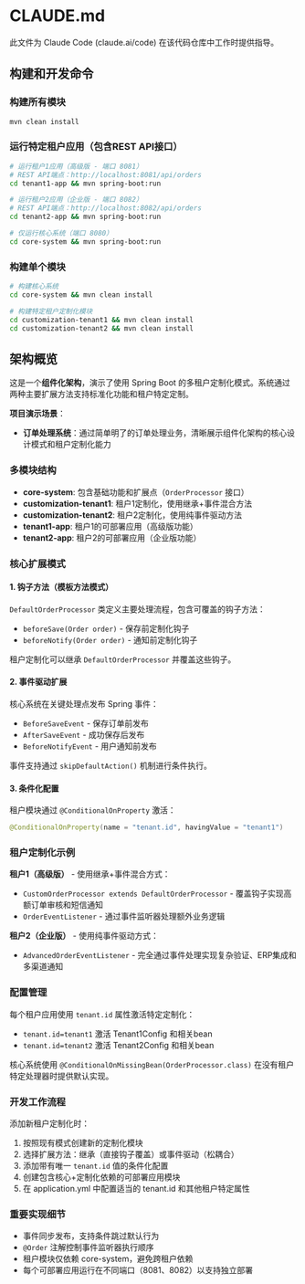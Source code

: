 # CLAUDE.md

此文件为 Claude Code (claude.ai/code) 在该代码仓库中工作时提供指导。

## 构建和开发命令

### 构建所有模块
```bash
mvn clean install
```

### 运行特定租户应用（包含REST API接口）
```bash
# 运行租户1应用（高级版 - 端口 8081）
# REST API端点：http://localhost:8081/api/orders
cd tenant1-app && mvn spring-boot:run

# 运行租户2应用（企业版 - 端口 8082） 
# REST API端点：http://localhost:8082/api/orders
cd tenant2-app && mvn spring-boot:run

# 仅运行核心系统（端口 8080）
cd core-system && mvn spring-boot:run
```

### 构建单个模块
```bash
# 构建核心系统
cd core-system && mvn clean install

# 构建特定租户定制化模块
cd customization-tenant1 && mvn clean install
cd customization-tenant2 && mvn clean install
```

## 架构概览

这是一个**组件化架构**，演示了使用 Spring Boot 的多租户定制化模式。系统通过两种主要扩展方法支持标准化功能和租户特定定制。

**项目演示场景**：
- **订单处理系统**：通过简单明了的订单处理业务，清晰展示组件化架构的核心设计模式和租户定制化能力

### 多模块结构

- **core-system**: 包含基础功能和扩展点（`OrderProcessor` 接口）
- **customization-tenant1**: 租户1定制化，使用继承+事件混合方法
- **customization-tenant2**: 租户2定制化，使用纯事件驱动方法
- **tenant1-app**: 租户1的可部署应用（高级版功能）
- **tenant2-app**: 租户2的可部署应用（企业版功能）

### 核心扩展模式

#### 1. 钩子方法（模板方法模式）
`DefaultOrderProcessor` 类定义主要处理流程，包含可覆盖的钩子方法：
- `beforeSave(Order order)` - 保存前定制化钩子
- `beforeNotify(Order order)` - 通知前定制化钩子

租户定制化可以继承 `DefaultOrderProcessor` 并覆盖这些钩子。

#### 2. 事件驱动扩展
核心系统在关键处理点发布 Spring 事件：
- `BeforeSaveEvent` - 保存订单前发布
- `AfterSaveEvent` - 成功保存后发布
- `BeforeNotifyEvent` - 用户通知前发布

事件支持通过 `skipDefaultAction()` 机制进行条件执行。

#### 3. 条件化配置
租户模块通过 `@ConditionalOnProperty` 激活：
```java
@ConditionalOnProperty(name = "tenant.id", havingValue = "tenant1")
```

### 租户定制化示例

**租户1（高级版）** - 使用继承+事件混合方式：
- `CustomOrderProcessor extends DefaultOrderProcessor` - 覆盖钩子实现高额订单审核和短信通知
- `OrderEventListener` - 通过事件监听器处理额外业务逻辑

**租户2（企业版）** - 使用纯事件驱动方式：
- `AdvancedOrderEventListener` - 完全通过事件处理实现复杂验证、ERP集成和多渠道通知

### 配置管理

每个租户应用使用 `tenant.id` 属性激活特定定制化：
- `tenant.id=tenant1` 激活 Tenant1Config 和相关bean
- `tenant.id=tenant2` 激活 Tenant2Config 和相关bean

核心系统使用 `@ConditionalOnMissingBean(OrderProcessor.class)` 在没有租户特定处理器时提供默认实现。

### 开发工作流程

添加新租户定制化时：
1. 按照现有模式创建新的定制化模块
2. 选择扩展方法：继承（直接钩子覆盖）或事件驱动（松耦合）
3. 添加带有唯一 `tenant.id` 值的条件化配置
4. 创建包含核心+定制化依赖的可部署应用模块
5. 在 application.yml 中配置适当的 tenant.id 和其他租户特定属性

### 重要实现细节

- 事件同步发布，支持条件跳过默认行为
- `@Order` 注解控制事件监听器执行顺序
- 租户模块仅依赖 core-system，避免跨租户依赖
- 每个可部署应用运行在不同端口（8081、8082）以支持独立部署
